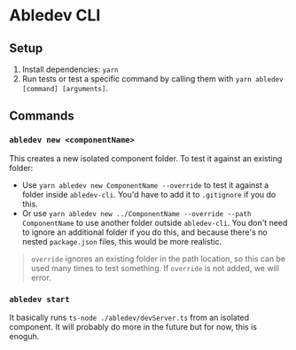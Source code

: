 # Abledev CLI

## Setup

1. Install dependencies: `yarn`
2. Run tests or test a specific command by calling them with
   `yarn abledev [command] [arguments]`.

## Commands

### `abledev new <componentName>`

This creates a new isolated component folder. To test it against an existing
folder:

- Use `yarn abledev new ComponentName --override` to test it against a folder
  inside `abledev-cli`. You'd have to add it to `.gitignore` if you do this.
- Or use `yarn abledev new ../ComponentName --override --path ComponentName` to
  use another folder outside `abledev-cli`. You don't need to ignore an
  additional folder if you do this, and because there's no nested `package.json`
  files, this would be more realistic.

> `override` ignores an existing folder in the path location, so this can be
> used many times to test something. If `override` is not added, we will error.

### `abledev start`

It basically runs `ts-node ./abledev/devServer.ts` from an isolated component.
It will probably do more in the future but for now, this is enoguh.
